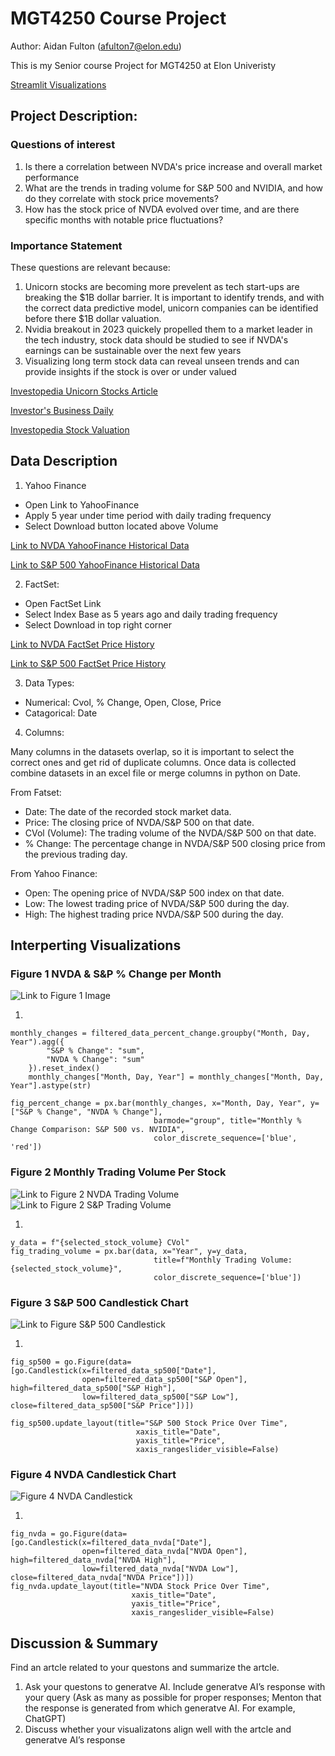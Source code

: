 # MGT4250 Course Project
Author: Aidan Fulton (afulton7@elon.edu)

This is my Senior course Project for MGT4250 at Elon Univeristy

[Streamlit Visualizations](https://mgt4250sping2024-yqhrxyeegsqphtr2ae38dp.streamlit.app/)

## Project Description: 
### Questions of interest
1. Is there a correlation between NVDA's price increase and overall market performance
2. What are the trends in trading volume for S&P 500 and NVIDIA, and how do they correlate with stock price movements?
3. How has the stock price of NVDA evolved over time, and are there specific months with notable price fluctuations?
### Importance Statement
These questions are relevant because:
1. Unicorn stocks are becoming more prevelent as tech start-ups are breaking the $1B dollar barrier. It is important to identify trends, and with the correct data predictive model, unicorn companies can be identified before there $1B dollar valuation.
2. Nvidia breakout in 2023 quickely propelled them to a market leader in the tech industry, stock data should be studied to see if NVDA's earnings can be sustainable over the next few years
3. Visualizing long term stock data can reveal unseen trends and can provide insights if the stock is over or under valued

[Investopedia Unicorn Stocks Article](https://www.investopedia.com/terms/u/unicorn.asp)

[Investor's Business Daily](https://www.investors.com/research/swing-trading/nvidia-stock-earnings-report-swing-trade-success/)

[Investopedia Stock Valuation](https://www.investopedia.com/articles/fundamental-analysis/09/five-must-have-metrics-value-investors.asp)
## Data Description

1. Yahoo Finance
- Open Link to YahooFinance
- Apply 5 year under time period with daily trading frequency
- Select Download button located above Volume
   

[Link to NVDA YahooFinance Historical Data](https://finance.yahoo.com/quote/NVDA/history)

[Link to S&P 500 YahooFinance Historical Data](https://finance.yahoo.com/quote/%5EGSPC?.tsrc=fin-srch)

2. FactSet:
- Open FactSet Link
- Select Index Base as 5 years ago and daily trading frequency
- Select Download in top right corner

[Link to NVDA FactSet Price History](https://my.apps.factset.com/workstation/navigator/company-security/price-history/NVDA-US)

[Link to S&P 500 FactSet Price History](https://my.apps.factset.com/workstation/navigator/company-security/price-history/SP50)

3.  Data Types:
   - Numerical: Cvol, % Change, Open, Close, Price
   - Catagorical: Date 
4.  Columns:

Many columns in the datasets overlap, so it is important to select the correct ones and get rid of duplicate columns. Once data is collected combine datasets in an excel file or merge columns in python on Date.

From Fatset:

 - Date: The date of the recorded stock market data.
 - Price: The closing price of NVDA/S&P 500 on that date.
 - CVol (Volume): The trading volume of the NVDA/S&P 500 on that date.
 - % Change: The percentage change in NVDA/S&P 500 closing price from the previous trading day.

From Yahoo Finance:
- Open: The opening price of NVDA/S&P 500 index on that date.
- Low: The lowest trading price of NVDA/S&P 500 during the day.
- High: The highest trading price NVDA/S&P 500 during the day.
## Interperting Visualizations


### Figure 1 NVDA & S&P % Change per Month
![Link to Figure 1 Image](https://github.com/afu1t/mgt4250sping2024/assets/168783406/688a1e7f-436a-4726-93f6-73f44ea56b07)

1. 
```
monthly_changes = filtered_data_percent_change.groupby("Month, Day, Year").agg({
        "S&P % Change": "sum",
        "NVDA % Change": "sum"
    }).reset_index()
    monthly_changes["Month, Day, Year"] = monthly_changes["Month, Day, Year"].astype(str)

fig_percent_change = px.bar(monthly_changes, x="Month, Day, Year", y=["S&P % Change", "NVDA % Change"],
                                barmode="group", title="Monthly % Change Comparison: S&P 500 vs. NVIDIA", 
                                color_discrete_sequence=['blue', 'red'])
```
### Figure 2 Monthly Trading Volume Per Stock
![Link to Figure 2 NVDA Trading Volume](https://github.com/afu1t/mgt4250sping2024/assets/168783406/904b3c21-a3c6-49d5-a7f5-eebc68618775)![Link to Figure 2 S&P Trading Volume](https://github.com/afu1t/mgt4250sping2024/assets/168783406/b00a0eff-6f59-4049-9e1c-6768c99028ff)


1. 
```
y_data = f"{selected_stock_volume} CVol"
fig_trading_volume = px.bar(data, x="Year", y=y_data,
                                title=f"Monthly Trading Volume: {selected_stock_volume}",
                                color_discrete_sequence=['blue'])
```
### Figure 3 S&P 500 Candlestick Chart
![Link to Figure S&P 500 Candlestick](https://github.com/afu1t/mgt4250sping2024/assets/168783406/47a04118-de5b-42e3-9edd-9e98ca1820b8)

1.
```
fig_sp500 = go.Figure(data=[go.Candlestick(x=filtered_data_sp500["Date"],
                open=filtered_data_sp500["S&P Open"], high=filtered_data_sp500["S&P High"],
                low=filtered_data_sp500["S&P Low"], close=filtered_data_sp500["S&P Price"])])

fig_sp500.update_layout(title="S&P 500 Stock Price Over Time",
                            xaxis_title="Date",
                            yaxis_title="Price",
                            xaxis_rangeslider_visible=False)
```
### Figure 4 NVDA Candlestick Chart

![Figure 4 NVDA Candlestick](https://github.com/afu1t/mgt4250sping2024/assets/168783406/78150f99-fa39-460a-b74f-95072ff23e0b)

1.
```
fig_nvda = go.Figure(data=[go.Candlestick(x=filtered_data_nvda["Date"],
                open=filtered_data_nvda["NVDA Open"], high=filtered_data_nvda["NVDA High"],
                low=filtered_data_nvda["NVDA Low"], close=filtered_data_nvda["NVDA Price"])])
fig_nvda.update_layout(title="NVDA Stock Price Over Time",
                           xaxis_title="Date",
                           yaxis_title="Price",
                           xaxis_rangeslider_visible=False)
```

## Discussion & Summary
Find an artcle related to your questons and summarize the artcle.
1. Ask your questons to generatve AI. Include generatve AI’s response with your
query (Ask as many as possible for proper responses; Menton that the response
is generated from which generatve AI. For example, ChatGPT)
2. Discuss whether your visualizatons align well with the artcle and generatve AI’s
response
